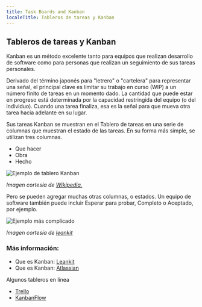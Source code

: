 ```yaml
---
title: Task Boards and Kanban
localeTitle: Tableros de tareas y Kanban
---
```

## Tableros de tareas y Kanban

Kanban es un método excelente tanto para equipos que realizan desarrollo de software como para personas que realizan un seguimiento de sus tareas personales.

Derivado del término japonés para "letrero" o "cartelera" para representar una señal, el principal clave es limitar su trabajo en curso (WIP) a un número finito de tareas en un momento dado. La cantidad que puede estar en progreso está determinada por la capacidad restringida del equipo (o del individuo). Cuando una tarea finaliza, esa es la señal para que mueva otra tarea hacia adelante en su lugar.

Sus tareas Kanban se muestran en el Tablero de tareas en una serie de columnas que muestran el estado de las tareas. En su forma más simple, se utilizan tres columnas.

*   Que hacer
*   Obra
*   Hecho

![Ejemplo de tablero Kanban](https://upload.wikimedia.org/wikipedia/commons/thumb/d/d3/Simple-kanban-board-.jpg/600px-Simple-kanban-board-.jpg)

_Imagen cortesía de [Wikipedia.](https://en.wikipedia.org/wiki/Kanban_board)_

Pero se pueden agregar muchas otras columnas, o estados. Un equipo de software también puede incluir Esperar para probar, Completo o Aceptado, por ejemplo.

![Ejemplo más complicado](https://mktgcdn.leankit.com/uploads/images/general/_2048xAUTO_fit_center-center/1-SmalDevelopmentTeamKanbanBoard-eb79376d.png)

_Imagen cortesía de [leankit](https://leankit.com/learn/kanban/kanban-board-examples-for-development-and-operations/)_

### Más información:

*   Que es Kanban: [Leankit](https://leankit.com/learn/kanban/what-is-kanban/)
*   Que es Kanban: [Atlassian](https://www.atlassian.com/agile/kanban)

Algunos tableros en linea

*   [Trello](https://trello.com/)
*   [KanbanFlow](https://kanbanflow.com)